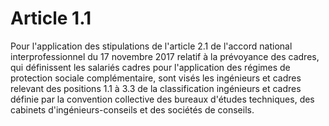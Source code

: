 # Article 1.1

  
Pour l'application des stipulations de l'article 2.1 de l'accord national interprofessionnel du 17 novembre 2017 relatif à la prévoyance des cadres, qui définissent les salariés cadres pour l'application des régimes de protection sociale complémentaire, sont visés les ingénieurs et cadres relevant des positions 1.1 à 3.3 de la classification ingénieurs et cadres définie par la convention collective des bureaux d'études techniques, des cabinets d'ingénieurs-conseils et des sociétés de conseils.

